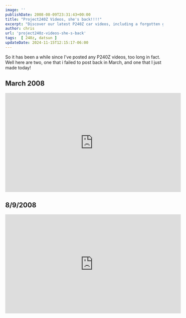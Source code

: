 ```yaml
---
image: ''
publishDate: 2008-08-09T23:31:43+00:00
title: "Project240Z Videos, she's back!!!!"
excerpt: "Discover our latest P240Z car videos, including a forgotten gem from March and a brand new release. Enjoy the rides!"
author: chris
url: 'project240z-videos-she-s-back'
tags:  [ 240z, datsun ] 
updateDate: 2024-11-15T12:15:17-06:00
---
```


So it has been a while since I've posted any P240Z videos, too long in fact. Well here are two, one that i failed to post back in March, and one that I just made today!

## March 2008


<iframe width="560" height="315" src="https://www.youtube.com/embed/TfeIKACQKSg?si=LeRALh6Lx8SpdIp5" title="YouTube video player" frameborder="0" allow="accelerometer; autoplay; clipboard-write; encrypted-media; gyroscope; picture-in-picture; web-share" referrerpolicy="strict-origin-when-cross-origin" allowfullscreen></iframe>

## 8/9/2008

<iframe width="560" height="315" src="https://www.youtube.com/embed/h-Fg35IDrNs?si=1v6pFgKfGRyuLdxQ" title="YouTube video player" frameborder="0" allow="accelerometer; autoplay; clipboard-write; encrypted-media; gyroscope; picture-in-picture; web-share" referrerpolicy="strict-origin-when-cross-origin" allowfullscreen></iframe>
